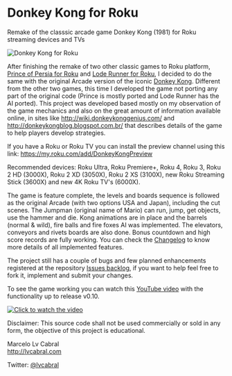 # Donkey Kong for Roku
Remake of the classsic arcade game Donkey Kong (1981) for Roku streaming devices and TVs

![Donkey Kong for Roku](http://lvcabral.com/images/dk/dk_mosaic.png)

After finishing the remake of two other classic games to Roku platform, [Prince of Persia for Roku](https://github.com/lvcabral/Prince-of-Persia-Roku) and [Lode Runner for Roku](https://github.com/lvcabral/Lode-Runner-Roku), I decided to do the same with the original Arcade version of the iconic [Donkey Kong](https://en.wikipedia.org/wiki/Donkey_Kong). Different from the other two games, this time I developed the game not porting any part of the original code (Prince is mostly ported and Lode Runner has the AI ported). This project was developed based mostly on my observation of the game mechanics and also on the great amount of information available online, in sites like http://wiki.donkeykonggenius.com/ and http://donkeykongblog.blogspot.com.br/ that describes details of the game to help players develop strategies.

If you have a Roku or Roku TV you can install the preview channel using this link: https://my.roku.com/add/DonkeyKongPreview

Recommended devices: Roku Ultra, Roku Premiere+, Roku 4, Roku 3, Roku 2 HD (3000X), Roku 2 XD (3050X), Roku 2 XS (3100X), new Roku Streaming Stick (3600X) and new 4K Roku TV's (6000X).

The game is feature complete, the levels and boards sequence is followed as the original Arcade (with two options USA and Japan), including the cut scenes. The Jumpman (original name of Mario) can run, jump, get objects, use the hammer and die. Kong animations are in place and the barrels (normal & wild), fire balls and fire foxes AI was implemented. The elevators, conveyors and rivets boards are also done. Bonus countdown and high score records are fully working. You can check the [Changelog](https://github.com/lvcabral/Donkey-Kong-Roku/blob/master/CHANGELOG.md) to know more details of all implemented features.

The project still has a couple of bugs and few planned enhancements registered at the repository [Issues backlog](https://github.com/lvcabral/Donkey-Kong-Roku/issues), if you want to help feel free to fork it, implement and submit your changes.

To see the game working you can watch this [YouTube video](https://www.youtube.com/watch?v=NA59qZk7fQU) with the functionality up to release v0.10.

[![Click to watch the video](https://img.youtube.com/vi/NA59qZk7fQU/0.jpg)](https://www.youtube.com/watch?v=NA59qZk7fQU)

Disclaimer: This source code shall not be used commercially or sold in any form, the objective of this project is educational.

Marcelo Lv Cabral<br/>
http://lvcabral.com <br/>

Twitter: [@lvcabral](https://twitter.com/lvcabral)

